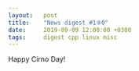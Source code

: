 ```yaml
---
layout:   post
title:    "News digest #1⑨0"
date:     2019-09-09 12:00:00 +0300
tags:     digest cpp linux misc
---
```


Happy Cirno Day!

<!--
TODO: сирна картинка
2019-09-02: Почав збирати
-->
